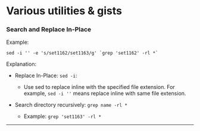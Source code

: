# Various utilities & gists

### Search and Replace In-Place

Example:

```
sed -i '' -e 's/set1162/set1163/g' `grep 'set1162' -rl *`
```

Explanation:

* Replace In-Place: `sed -i`:
    - Use sed to replace inline with the specified file extension. For example, `sed -i ''` means replace inline with same file extension.

* Search directory recursively: `grep name -rl *`
    - Example: `grep 'set1163' -rl *`

---
